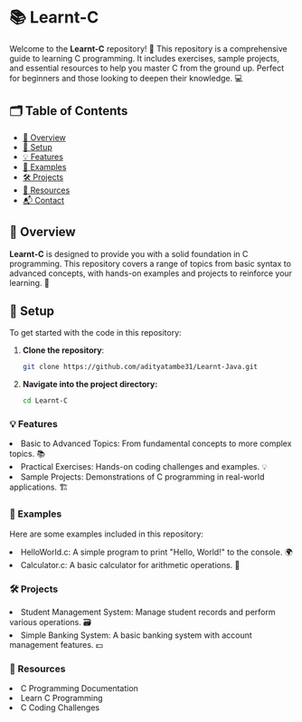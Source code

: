 # 📚 Learnt-C

Welcome to the **Learnt-C** repository! 🚀 This repository is a comprehensive guide to learning C programming. It includes exercises, sample projects, and essential resources to help you master C from the ground up. Perfect for beginners and those looking to deepen their knowledge. 💻

## 🗂️ Table of Contents

- [📖 Overview](#overview)
- [🔧 Setup](#setup)
- [💡 Features](#features)
- [📝 Examples](#examples)
- [🛠️ Projects](#projects)
- [🔗 Resources](#resources)
- [📬 Contact](#contact)

## 📖 Overview

**Learnt-C** is designed to provide you with a solid foundation in C programming. This repository covers a range of topics from basic syntax to advanced concepts, with hands-on examples and projects to reinforce your learning. 🌟

## 🔧 Setup

To get started with the code in this repository:

1. **Clone the repository**:
   ```bash
   git clone https://github.com/adityatambe31/Learnt-Java.git
    ```
2. **Navigate into the project directory:**
   ```bash
   cd Learnt-C
   ```

### 💡 Features
<li>Basic to Advanced Topics: From fundamental concepts to more complex topics. 📚</li>
<li>Practical Exercises: Hands-on coding challenges and examples. 💡</li>
<li>Sample Projects: Demonstrations of C programming in real-world applications. 🏗️</li>

### 📝 Examples
Here are some examples included in this repository:

<li>HelloWorld.c: A simple program to print "Hello, World!" to the console. 🌍</li>
<li>Calculator.c: A basic calculator for arithmetic operations. 🔢</li>

### 🛠️ Projects

<li>Student Management System: Manage student records and perform various operations. 🗃️</li>
<li>Simple Banking System: A basic banking system with account management features. 💵</li>
 
### 🔗 Resources
<li> C Programming Documentation</li>
<li> Learn C Programming</li>
<li> C Coding Challenges</li>
